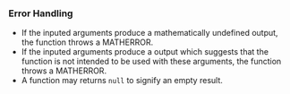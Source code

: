 ### Error Handling
- If the inputed arguments produce a mathematically undefined output, the function throws a MATHERROR.
- If the inputed arguments produce a output which suggests that the function is not intended to be used with these arguments, the function throws a MATHERROR.
- A function may returns `null` to signify an empty result.
